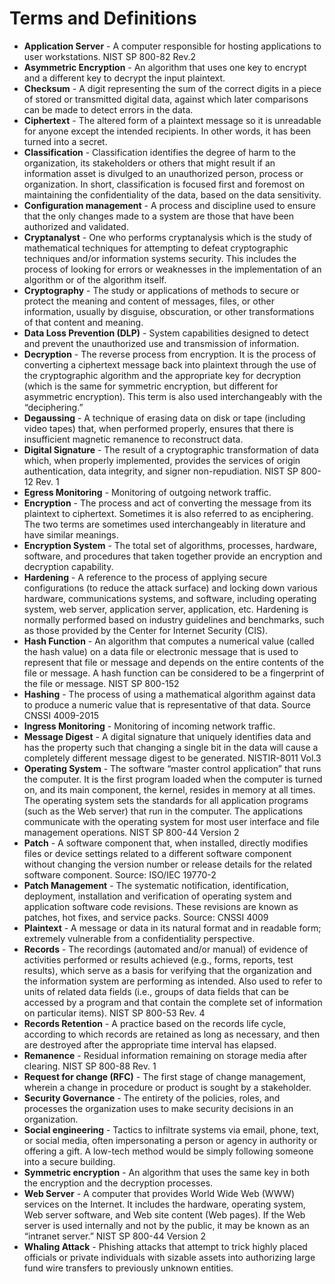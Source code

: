 # Terms and Definitions

* **Application Server** - A computer responsible for hosting applications to user workstations. NIST SP 800-82 Rev.2
* **Asymmetric Encryption** - An algorithm that uses one key to encrypt and a different key to decrypt the input plaintext.
* **Checksum** - A digit representing the sum of the correct digits in a piece of stored or transmitted digital data, against which later comparisons can be made to detect errors in the data.
* **Ciphertext** - The altered form of a plaintext message so it is unreadable for anyone except the intended recipients. In other words, it has been turned into a secret.
* **Classification** - Classification identifies the degree of harm to the organization, its stakeholders or others that might result if an information asset is divulged to an unauthorized person, process or organization. In short, classification is focused first and foremost on maintaining the confidentiality of the data, based on the data sensitivity.
* **Configuration management** - A process and discipline used to ensure that the only changes made to a system are those that have been authorized and validated.
* **Cryptanalyst** - One who performs cryptanalysis which is the study of mathematical techniques for attempting to defeat cryptographic techniques and/or information systems security. This includes the process of looking for errors or weaknesses in the implementation of an algorithm or of the algorithm itself.
* **Cryptography** - The study or applications of methods to secure or protect the meaning and content of messages, files, or other information, usually by disguise, obscuration, or other transformations of that content and meaning.
* **Data Loss Prevention (DLP)** - System capabilities designed to detect and prevent the unauthorized use and transmission of information.
* **Decryption** - The reverse process from encryption. It is the process of converting a ciphertext message back into plaintext through the use of the cryptographic algorithm and the appropriate key for decryption (which is the same for symmetric encryption, but different for asymmetric encryption). This term is also used interchangeably with the “deciphering.”
* **Degaussing** - A technique of erasing data on disk or tape (including video tapes) that, when performed properly, ensures that there is insufficient magnetic remanence to reconstruct data.
* **Digital Signature** - The result of a cryptographic transformation of data which, when properly implemented, provides the services of origin authentication, data integrity, and signer non-repudiation. NIST SP 800-12 Rev. 1
* **Egress Monitoring** - Monitoring of outgoing network traffic.
* **Encryption** - The process and act of converting the message from its plaintext to ciphertext. Sometimes it is also referred to as enciphering. The two terms are sometimes used interchangeably in literature and have similar meanings.
* **Encryption System** - The total set of algorithms, processes, hardware, software, and procedures that taken together provide an encryption and decryption capability.
* **Hardening** - A reference to the process of applying secure configurations (to reduce the attack surface) and locking down various hardware, communications systems, and software, including operating system, web server, application server, application, etc. Hardening is normally performed based on industry guidelines and benchmarks, such as those provided by the Center for Internet Security (CIS).
* **Hash Function** - An algorithm that computes a numerical value (called the hash value) on a data file or electronic message that is used to represent that file or message and depends on the entire contents of the file or message. A hash function can be considered to be a fingerprint of the file or message. NIST SP 800-152
* **Hashing** - The process of using a mathematical algorithm against data to produce a numeric value that is representative of that data. Source CNSSI 4009-2015
* **Ingress Monitoring** - Monitoring of incoming network traffic.
* **Message Digest** - A digital signature that uniquely identifies data and has the property such that changing a single bit in the data will cause a completely different message digest to be generated. NISTIR-8011 Vol.3
* **Operating System** - The software “master control application” that runs the computer. It is the first program loaded when the computer is turned on, and its main component, the kernel, resides in memory at all times. The operating system sets the standards for all application programs (such as the Web server) that run in the computer. The applications communicate with the operating system for most user interface and file management operations. NIST SP 800-44 Version 2
* **Patch** - A software component that, when installed, directly modifies files or device settings related to a different software component without changing the version number or release details for the related software component. Source: ISO/IEC 19770-2
* **Patch Management** - The systematic notification, identification, deployment, installation and verification of operating system and application software code revisions. These revisions are known as patches, hot fixes, and service packs. Source: CNSSI 4009
* **Plaintext** - A message or data in its natural format and in readable form; extremely vulnerable from a confidentiality perspective.
* **Records** - The recordings (automated and/or manual) of evidence of activities performed or results achieved (e.g., forms, reports, test results), which serve as a basis for verifying that the organization and the information system are performing as intended. Also used to refer to units of related data fields (i.e., groups of data fields that can be accessed by a program and that contain the complete set of information on particular items). NIST SP 800-53 Rev. 4
* **Records Retention** - A practice based on the records life cycle, according to which records are retained as long as necessary, and then are destroyed after the appropriate time interval has elapsed.
* **Remanence** - Residual information remaining on storage media after clearing. NIST SP 800-88 Rev. 1
* **Request for change (RFC)** - The first stage of change management, wherein a change in procedure or product is sought by a stakeholder.
* **Security Governance** - The entirety of the policies, roles, and processes the organization uses to make security decisions in an organization.
* **Social engineering** - Tactics to infiltrate systems via email, phone, text, or social media, often impersonating a person or agency in authority or offering a gift. A low-tech method would be simply following someone into a secure building.
* **Symmetric encryption** - An algorithm that uses the same key in both the encryption and the decryption processes.
* **Web Server** - A computer that provides World Wide Web (WWW) services on the Internet. It includes the hardware, operating system, Web server software, and Web site content (Web pages). If the Web server is used internally and not by the public, it may be known as an “intranet server.” NIST SP 800-44 Version 2
* **Whaling Attack** - Phishing attacks that attempt to trick highly placed officials or private individuals with sizable assets into authorizing large fund wire transfers to previously unknown entities.

